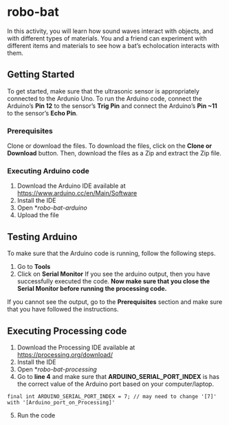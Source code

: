 # robo-bat

In this activity, you will learn how sound waves interact with objects, and with different types of materials. You and a friend can experiment with different items and materials to see how
a bat’s echolocation interacts with them.

## Getting Started
To get started, make sure that the ultrasonic sensor is appropriately connected to the Ardunio Uno. To run the Arduino code, connect the Arduino’s **Pin 12** to the sensor’s
**Trig Pin** and connect the Arduino’s **Pin ~11** to the sensor’s **Echo Pin**.

### Prerequisites

Clone or download the files. To download the files, click on the **Clone or Download** button. Then, download the files as a Zip and extract the Zip file.

### Executing Arduino code


1. Download the Arduino IDE available at https://www.arduino.cc/en/Main/Software
2. Install the IDE
3. Open **robo-bat-arduino*
4. Upload the file

## Testing Arduino

To make sure that the Arduino code is running, follow the following steps.
1. Go to **Tools**
2. Click on **Serial Monitor**
If you see the arduino output, then you have successfully executed the code.
**Now make sure that you close the Serial Monitor before running the processing code.**

If you cannot see the output, go to the **Prerequisites** section and make sure that you have followed the instructions.

## Executing Processing code
1. Download the Processing IDE available at https://processing.org/download/
2. Install the IDE
3. Open **robo-bat-processing*
4. Go to **line 4** and make sure that **ARDUINO_SERIAL_PORT_INDEX** is has the correct value of the Arduino port based on your computer/laptop.
```
final int ARDUINO_SERIAL_PORT_INDEX = 7; // may need to change '[7]' with '[Arduino_port_on_Processing]'
```
5. Run the code


